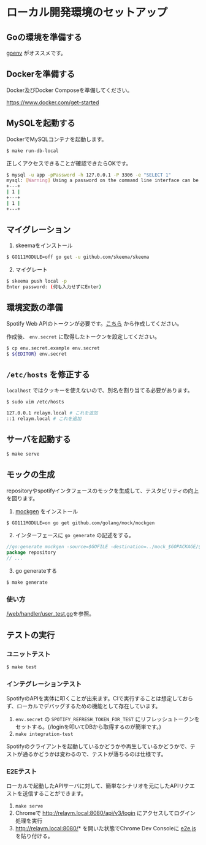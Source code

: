 # ローカル開発環境のセットアップ

## Goの環境を準備する

[goenv](https://github.com/syndbg/goenv) がオススメです。

## Dockerを準備する

Docker及びDocker Composeを準備してください。

https://www.docker.com/get-started

## MySQLを起動する

DockerでMySQLコンテナを起動します。

```bash
$ make run-db-local
```

正しくアクセスできることが確認できたらOKです。

```bash
$ mysql -u app -pPassword -h 127.0.0.1 -P 3306 -e "SELECT 1"
mysql: [Warning] Using a password on the command line interface can be insecure.
+---+
| 1 |
+---+
| 1 |
+---+
```

## マイグレーション

1. skeemaをインストール

```bash
$ GO111MODULE=off go get -u github.com/skeema/skeema
```

2. マイグレート

```bash
$ skeema push local -p
Enter password: (何も入力せずにEnter)
```

## 環境変数の準備

Spotify Web APIのトークンが必要です。[こちら](https://developer.spotify.com/dashboard) から作成してください。

作成後、 `env.secret` に取得したトークンを設定してください。

```bash
$ cp env.secret.example env.secret
$ ${EDITOR} env.secret
```

## `/etc/hosts` を修正する

`localhost` ではクッキーを使えないので、別名を割り当てる必要があります。

 ```bash
$ sudo vim /etc/hosts

127.0.0.1 relaym.local # これを追加
::1 relaym.local # これを追加
 ```


## サーバを起動する

```bash
$ make serve
```

## モックの生成

repositoryやspotifyインタフェースのモックを生成して、テスタビリティの向上を図ります。

1. [mockgen](https://github.com/golang/mock) をインストール

```bash
$ GO111MODULE=on go get github.com/golang/mock/mockgen
```

2. インターフェースに `go generate` の記述をする。

```go
//go:generate mockgen -source=$GOFILE -destination=../mock_$GOPACKAGE/$GOFILE
package repository
// ...
```

3. go generateする 

```bash
$ make generate
```

### 使い方

[/web/handler/user_test.go](../web/handler/user_test.go)を参照。

## テストの実行

### ユニットテスト

```bash
$ make test
```

### インテグレーションテスト
SpotifyのAPIを実体に叩くことが出来ます。CIで実行することは想定しておらず、ローカルでデバッグするための機能として存在しています。

1. `env.secret` の `SPOTIFY_REFRESH_TOKEN_FOR_TEST` にリフレッシュトークンをセットする。(/loginを叩いてDBから取得するのが簡単です。)
2. `make integration-test`

Spotifyのクライアントを起動しているかどうかや再生しているかどうかで、テストが通るかどうかは変わるので、テストが落ちるのは仕様です。

### E2Eテスト
ローカルで起動したAPIサーバに対して、簡単なシナリオを元にしたAPIリクエストを送信することができます。

1. `make serve`
1. Chromeで http://relaym.local:8080/api/v3/login にアクセスしてログイン処理を実行
1. http://relaym.local:8080/* を開いた状態でChrome Dev Consoleに [e2e.js](../testdata/e2e.js)を貼り付ける。
